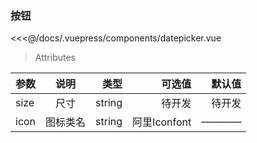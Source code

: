 

### 按钮
<datepicker/>

<<<@/docs/.vuepress/components/datepicker.vue


>Attributes

| 参数        | 说明           | 类型  | 可选值  |默认值  |
| ------------- |:-------------:| -----:| -----:| -----:|
| size          | 尺寸          | string |待开发 |待开发 |
| icon          | 图标类名      |  string |阿里Iconfont|————|



